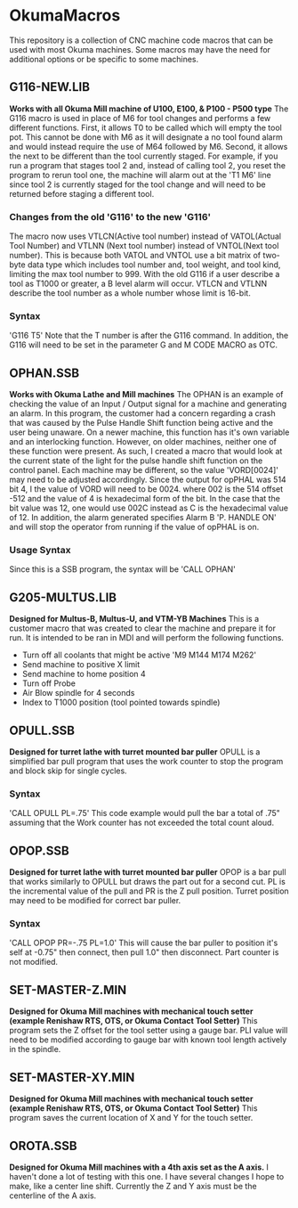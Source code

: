 # OkumaMacros
 This repository is a collection of CNC machine code macros that can be used with most Okuma machines. Some macros may have the need for additional options or be specific to some machines. 

 ## G116-NEW.LIB
 **Works with all Okuma Mill machine of U100, E100, & P100 - P500 type**
 The G116 macro is used in place of M6 for tool changes and performs a few different functions. First, it allows T0 to be called which will empty the tool pot. This cannot be done with M6 as it will designate a no tool found alarm and would instead require the use of M64 followed by M6. Second, it allows the next to be different than the tool currently staged. For example, if you run a program that stages tool 2 and, instead of calling tool 2, you reset the program to rerun tool one, the machine will alarm out at the 'T1 M6' line since tool 2 is currently staged for the tool change and will need to be returned before staging a different tool. 
 ### Changes from the old 'G116' to the new 'G116'
 The macro now uses VTLCN(Active tool number) instead of VATOL(Actual Tool Number) and VTLNN (Next tool number) instead of VNTOL(Next tool number). This is because both VATOL and VNTOL use a bit matrix of two-byte data type which includes tool number and, tool weight, and tool kind, limiting the max tool number to 999. With the old G116 if a user describe a tool as T1000 or greater, a B level alarm will occur. VTLCN and VTLNN describe the tool number as a whole number whose limit is 16-bit.
 ### Syntax
 'G116 T5' 
 Note that the T number is after the G116 command. In addition, the G116 will need to be set in the parameter G and M CODE MACRO as OTC.

 ## OPHAN.SSB  
 **Works with Okuma Lathe and Mill machines**
 The OPHAN is an example of checking the value of an Input / Output signal for a machine and generating an alarm. In this program, the customer had a concern regarding a crash that was caused by the Pulse Handle Shift function being active and the user being unaware. On a newer machine, this function has it's own variable and an interlocking function. However, on older machines, neither one of these function were present. As such, I created a macro that would look at the current state of the light for the pulse handle shift function on the control panel. Each machine may be different, so the value 'VORD[0024]' may need to be adjusted accordingly. Since the output for opPHAL was 514 bit 4, I the value of VORD will need to be 0024. where 002 is the 514 offset -512 and the value of 4 is hexadecimal form of the bit. In the case that the bit value was 12, one would use 002C instead as C is the hexadecimal value of 12. 
 In addition, the alarm generated specifies Alarm B 'P. HANDLE ON' and will stop the operator from running if the value of opPHAL is on.
### Usage Syntax
Since this is a SSB program, the syntax will be 'CALL OPHAN'
## G205-MULTUS.LIB
**Designed for Multus-B, Multus-U, and VTM-YB Machines**
This is a customer macro that was created to clear the machine and prepare it for run. It is intended to be ran in MDI and will perform the following functions.
- Turn off all coolants that might be active 'M9 M144 M174 M262'
- Send machine to positive X limit
- Send machine to home position 4
- Turn off Probe
- Air Blow spindle for 4 seconds
- Index to T1000 position (tool pointed towards spindle)

## OPULL.SSB
**Designed for turret lathe with turret mounted bar puller**
OPULL is a simplified bar pull program that uses the work counter to stop the program and block skip for single cycles.

### Syntax
'CALL OPULL PL=.75'
This code example would pull the bar a total of .75" assuming that the Work counter has not exceeded the total count aloud.

## OPOP.SSB
**Designed for turret lathe with turret mounted bar puller**
OPOP is a bar pull that works similarly to OPULL but draws the part out for a second cut. PL is the incremental value of the pull and PR is the Z pull position. Turret position may need to be modified for correct bar puller.
### Syntax
'CALL OPOP PR=-.75 PL=1.0'
This will cause the bar puller to position it's self at -0.75" then connect, then pull 1.0" then disconnect. Part counter is not modified.

## SET-MASTER-Z.MIN
**Designed for Okuma Mill machines with mechanical touch setter (example Renishaw RTS, OTS, or Okuma Contact Tool Setter)**
This program sets the Z offset for the tool setter using a gauge bar. PLI value will need to be modified according to gauge bar with known tool length actively in the spindle.

## SET-MASTER-XY.MIN
**Designed for Okuma Mill machines with mechanical touch setter (example Renishaw RTS, OTS, or Okuma Contact Tool Setter)**
This program saves the current location of X and Y for the touch setter.

## OROTA.SSB
**Designed for Okuma Mill machines with a 4th axis set as the A axis.**
I haven't done a lot of testing with this one. I have several changes I hope to make, like a center line shift. Currently the Z and Y axis must be the centerline of the A axis. 